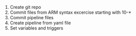 1. Create git repo 
2. Commit files from ARM syntax excercise starting with 10-*
3. Commit pipeline files 
4. Create pipeline from yaml file 
5. Set variables and triggers  